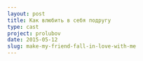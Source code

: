 ```yaml
---
layout: post
title: Как влюбить в себя подругу
type: cast
project: prolubov
date: 2015-05-12
slug: make-my-friend-fall-in-love-with-me
---
```

